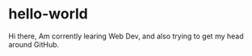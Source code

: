 # hello-world

Hi there,
  Am corrently learing Web Dev, and also trying to get my head around GitHub.
